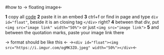 #how to
-> floating image<-

**1** copy all [code](https://www.w3schools.com/code/tryit.asp?filename=GRN2SCL92U2M)
**2** paste it in an embed 
**3** ctrl+f or find in page and type `div id="float"`, beside it is an closing tag `</div>` right?
**4** between that div, put `<img src="image link" width="50%">` or just `<img src="image link">`
**5** and between the quotation marks, paste your image link there

-> format should be like this <-
->`<div id="float"><img src="https://i.imgur.com/ogMK3ZO.jpeg" width="50%"></div>`<-